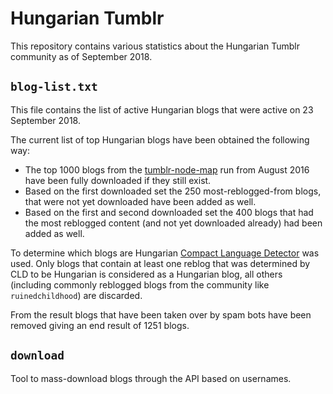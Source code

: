 # Hungarian Tumblr

This repository contains various statistics about the Hungarian Tumblr community as of September 2018.

## `blog-list.txt`

This file contains the list of active Hungarian blogs that were active on 23 September 2018.

The current list of top Hungarian blogs have been obtained the following way:

* The top 1000 blogs from the [tumblr-node-map](https://github.com/madbence/node-tumblr-map) run from August 2016 have been fully downloaded if they still exist.
* Based on the first downloaded set the 250 most-reblogged-from blogs, that were not yet downloaded have been added as well.
* Based on the first and second downloaded set the 400 blogs that had the most reblogged content (and not yet downloaded already) had been added as well.

To determine which blogs are Hungarian [Compact Language Detector](https://github.com/google/cld3) was used. Only blogs that contain at least one reblog that was determined by CLD to be Hungarian is considered as a Hungarian blog, all others (including commonly reblogged blogs from the community like `ruinedchildhood`) are discarded.

From the result blogs that have been taken over by spam bots have been removed giving an end result of 1251 blogs.

## `download`

Tool to mass-download blogs through the API based on usernames.